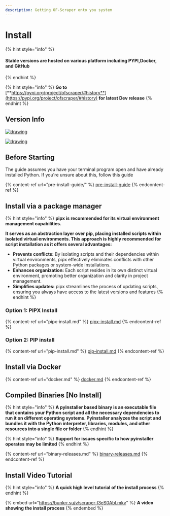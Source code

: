 ```yaml
---
description: Getting OF-Scraper onto you system
---
```


# Install

{% hint style="info" %}
#### Stable versions are hosted on various platform including PYPI,Docker, and GitHub
{% endhint %}

{% hint style="info" %}
**Go to** [**https://pypi.org/project/ofscraper/#history**](https://pypi.org/project/ofscraper/#history) **for latest Dev release**
{% endhint %}

## Version Info

[![drawing](https://img.shields.io/pypi/v/ofscraper.svg?color=dark\_green\&label=Stable-Release)](https://pypi.org/project/ofscraper/)

[![drawing](https://img.shields.io/badge/Pre--Release-v3.70.dev-dark\_green.svg)](https://pypi.org/project/ofscraper/3.7.0.dev0/)

## Before Starting

The guide assumes you have your terminal program open and have already installed Python. If you're unsure about this, follow this guide

{% content-ref url="pre-install-guide/" %}
[pre-install-guide](pre-install-guide/)
{% endcontent-ref %}



## Install via a package manager

{% hint style="info" %}
**pipx is recommended for its virtual environment management capabilities.**

**It serves as an abstraction layer over pip, placing installed scripts within isolated virtual environments. This approach is highly recommended for script installation as it offers several advantages:**

* **Prevents conflicts:** By isolating scripts and their dependencies within virtual environments, pipx effectively eliminates conflicts with other Python packages or system-wide installations.
* **Enhances organization:** Each script resides in its own distinct virtual environment, promoting better organization and clarity in project management.
* **Simplifies updates:** pipx streamlines the process of updating scripts, ensuring you always have access to the latest versions and features
{% endhint %}

### **Option 1: PIPX Install**

{% content-ref url="pipx-install.md" %}
[pipx-install.md](pipx-install.md)
{% endcontent-ref %}

### **Option 2: PIP install**

{% content-ref url="pip-install.md" %}
[pip-install.md](pip-install.md)
{% endcontent-ref %}

## Install via Docker

{% content-ref url="docker.md" %}
[docker.md](docker.md)
{% endcontent-ref %}



## Compiled Binaries \[No Install]

{% hint style="info" %}
**A pyinstaller based binary is an executable file that contains your Python script and all the necessary dependencies to run it on different operating systems. Pyinstaller analyzes the script and bundles it with the Python interpreter, libraries, modules, and other resources into a single file or folder**
{% endhint %}

{% hint style="info" %}
**Support for issues specific to how pyinstaller operates may be limited**
{% endhint %}

{% content-ref url="binary-releases.md" %}
[binary-releases.md](binary-releases.md)
{% endcontent-ref %}



## Install Video Tutorial

{% hint style="info" %}
**A quick high level tutorial of the install process**
{% endhint %}

{% embed url="https://bunkrr.su/v/scraper-l3eS0Abl.mkv" %}
**A video showing the install process**
{% endembed %}

